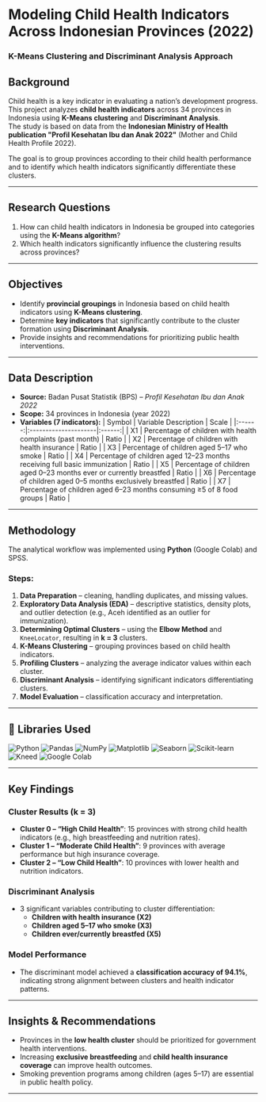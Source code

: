 # Modeling Child Health Indicators Across Indonesian Provinces (2022)
### K-Means Clustering and Discriminant Analysis Approach

## Background
Child health is a key indicator in evaluating a nation’s development progress.  
This project analyzes **child health indicators** across 34 provinces in Indonesia using **K-Means clustering** and **Discriminant Analysis**.  
The study is based on data from the **Indonesian Ministry of Health publication "Profil Kesehatan Ibu dan Anak 2022"** (Mother and Child Health Profile 2022).  

The goal is to group provinces according to their child health performance and to identify which health indicators significantly differentiate these clusters.

---

## Research Questions
1. How can child health indicators in Indonesia be grouped into categories using the **K-Means algorithm**?  
2. Which health indicators significantly influence the clustering results across provinces?

---

## Objectives
- Identify **provincial groupings** in Indonesia based on child health indicators using **K-Means clustering**.  
- Determine **key indicators** that significantly contribute to the cluster formation using **Discriminant Analysis**.  
- Provide insights and recommendations for prioritizing public health interventions.

---

## Data Description
- **Source:** Badan Pusat Statistik (BPS) – *Profil Kesehatan Ibu dan Anak 2022*  
- **Scope:** 34 provinces in Indonesia (year 2022)  
- **Variables (7 indicators):**
  | Symbol | Variable Description | Scale |
  |:------:|:---------------------|:------:|
  | X1 | Percentage of children with health complaints (past month) | Ratio |
  | X2 | Percentage of children with health insurance | Ratio |
  | X3 | Percentage of children aged 5–17 who smoke | Ratio |
  | X4 | Percentage of children aged 12–23 months receiving full basic immunization | Ratio |
  | X5 | Percentage of children aged 0–23 months ever or currently breastfed | Ratio |
  | X6 | Percentage of children aged 0–5 months exclusively breastfed | Ratio |
  | X7 | Percentage of children aged 6–23 months consuming ≥5 of 8 food groups | Ratio |

---

## Methodology
The analytical workflow was implemented using **Python** (Google Colab) and SPSS.  

### Steps:
1. **Data Preparation** – cleaning, handling duplicates, and missing values.  
2. **Exploratory Data Analysis (EDA)** – descriptive statistics, density plots, and outlier detection (e.g., Aceh identified as an outlier for immunization).  
3. **Determining Optimal Clusters** – using the **Elbow Method** and `KneeLocator`, resulting in **k = 3** clusters.  
4. **K-Means Clustering** – grouping provinces based on child health indicators.  
5. **Profiling Clusters** – analyzing the average indicator values within each cluster.  
6. **Discriminant Analysis** – identifying significant indicators differentiating clusters.  
7. **Model Evaluation** – classification accuracy and interpretation.

---

## 🧮 Libraries Used
![Python](https://img.shields.io/badge/Python-3776AB?style=for-the-badge&logo=python&logoColor=white)
![Pandas](https://img.shields.io/badge/Pandas-150458?style=for-the-badge&logo=pandas&logoColor=white)
![NumPy](https://img.shields.io/badge/NumPy-013243?style=for-the-badge&logo=numpy&logoColor=white)
![Matplotlib](https://img.shields.io/badge/Matplotlib-11557C?style=for-the-badge&logo=plotly&logoColor=white)
![Seaborn](https://img.shields.io/badge/Seaborn-4C8CBF?style=for-the-badge&logo=python&logoColor=white)
![Scikit-learn](https://img.shields.io/badge/Scikit--learn-F7931E?style=for-the-badge&logo=scikitlearn&logoColor=white)
![Kneed](https://img.shields.io/badge/Kneed-2C2D72?style=for-the-badge&logo=python&logoColor=white)
![Google Colab](https://img.shields.io/badge/Google%20Colab-F9AB00?style=for-the-badge&logo=googlecolab&logoColor=white)

---

## Key Findings

### Cluster Results (k = 3)
- **Cluster 0 – “High Child Health”**: 15 provinces with strong child health indicators (e.g., high breastfeeding and nutrition rates).  
- **Cluster 1 – “Moderate Child Health”**: 9 provinces with average performance but high insurance coverage.  
- **Cluster 2 – “Low Child Health”**: 10 provinces with lower health and nutrition indicators.

### Discriminant Analysis
- 3 significant variables contributing to cluster differentiation:  
  - **Children with health insurance (X2)**  
  - **Children aged 5–17 who smoke (X3)**  
  - **Children ever/currently breastfed (X5)**  

### Model Performance
- The discriminant model achieved a **classification accuracy of 94.1%**, indicating strong alignment between clusters and health indicator patterns.

---

## Insights & Recommendations
- Provinces in the **low health cluster** should be prioritized for government health interventions.  
- Increasing **exclusive breastfeeding** and **child health insurance coverage** can improve health outcomes.  
- Smoking prevention programs among children (ages 5–17) are essential in public health policy.

---
